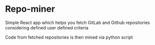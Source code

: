 # Repo-miner

Simple React app which helps you fetch GitLab and Github repositories considering defined user defined criteria

Code from fetched repositories is then mined via python script
